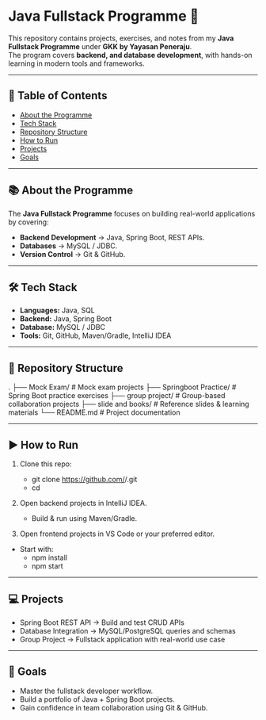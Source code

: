# Java Fullstack Programme 🚀

This repository contains projects, exercises, and notes from my **Java Fullstack Programme** under **GKK by Yayasan Peneraju**.  
The program covers **backend, and database development**, with hands-on learning in modern tools and frameworks.

---

## 📖 Table of Contents
- [About the Programme](#about-the-programme)
- [Tech Stack](#tech-stack)
- [Repository Structure](#repository-structure)
- [How to Run](#how-to-run)
- [Projects](#projects)
- [Goals](#goals)

---

## 📚 About the Programme 
The **Java Fullstack Programme** focuses on building real-world applications by covering:
- **Backend Development** → Java, Spring Boot, REST APIs.  
- **Databases** → MySQL / JDBC.  
- **Version Control** → Git & GitHub.  

---

## 🛠️ Tech Stack
- **Languages:** Java, SQL  
- **Backend:** Java, Spring Boot  
- **Database:** MySQL / JDBC
- **Tools:** Git, GitHub, Maven/Gradle, IntelliJ IDEA  

---


## 📂 Repository Structure
.
├── Mock Exam/              # Mock exam projects
├── Springboot Practice/    # Spring Boot practice exercises
├── group project/          # Group-based collaboration projects
├── slide and books/        # Reference slides & learning materials
└── README.md               # Project documentation

---

## ▶️ How to Run
1. Clone this repo:
    - git clone https://github.com/<your-username>/<your-repo-name>.git
    - cd <your-repo-name>

2. Open backend projects in IntelliJ IDEA.
    - Build & run using Maven/Gradle.

3. Open frontend projects in VS Code or your preferred editor.
- Start with:
    - npm install
    - npm start

---

## 💻 Projects

- Spring Boot REST API → Build and test CRUD APIs
- Database Integration → MySQL/PostgreSQL queries and schemas
- Group Project → Fullstack application with real-world use case

---

## 🎯 Goals
- Master the fullstack developer workflow.
- Build a portfolio of Java + Spring Boot projects.
- Gain confidence in team collaboration using Git & GitHub.

